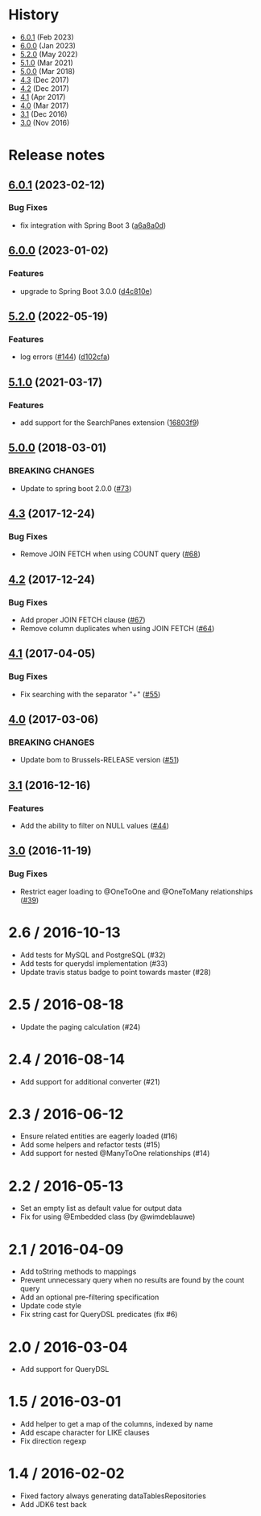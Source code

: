 # History

- [6.0.1](#601-2023-02-12) (Feb 2023)
- [6.0.0](#600-2023-01-02) (Jan 2023)
- [5.2.0](#520-2022-05-19) (May 2022)
- [5.1.0](#510-2021-03-17) (Mar 2021)
- [5.0.0](#500-2018-03-01) (Mar 2018)
- [4.3](#43-2017-12-24) (Dec 2017)
- [4.2](#42-2017-12-24) (Dec 2017)
- [4.1](#41-2017-04-05) (Apr 2017)
- [4.0](#40-2017-03-06) (Mar 2017)
- [3.1](#31-2016-12-16) (Dec 2016)
- [3.0](#30-2016-11-19) (Nov 2016)



# Release notes

## [6.0.1](https://github.com/darrachequesne/spring-data-jpa-datatables/compare/v6.0.0...v6.0.1) (2023-02-12)


### Bug Fixes

* fix integration with Spring Boot 3 ([a6a8a0d](https://github.com/darrachequesne/spring-data-jpa-datatables/commit/a6a8a0d9d97919e8321927ac4f35078844cdfa26))



## [6.0.0](https://github.com/darrachequesne/spring-data-jpa-datatables/compare/v5.2.0...v6.0.0) (2023-01-02)


### Features

* upgrade to Spring Boot 3.0.0 ([d4c810e](https://github.com/darrachequesne/spring-data-jpa-datatables/commit/d4c810e0444556906b8639dead0861adea27ee69))



## [5.2.0](https://github.com/darrachequesne/spring-data-jpa-datatables/compare/v5.1.0...v5.2.0) (2022-05-19)


### Features

* log errors ([#144](https://github.com/darrachequesne/spring-data-jpa-datatables/issues/144)) ([d102cfa](https://github.com/darrachequesne/spring-data-jpa-datatables/commit/d102cfabc3a67b3dd1768e373e21f0855f94a43a))



## [5.1.0](https://github.com/darrachequesne/spring-data-jpa-datatables/compare/v5.0.0...v5.1.0) (2021-03-17)

### Features

* add support for the SearchPanes extension ([16803f9](https://github.com/darrachequesne/spring-data-jpa-datatables/commit/16803f9d1e4f8c8c7b128a55b0be96d8cec36382))



## [5.0.0](https://github.com/darrachequesne/spring-data-jpa-datatables/compare/v4.3...v5.0.0) (2018-03-01)


### BREAKING CHANGES

  * Update to spring boot 2.0.0 ([#73](https://github.com/darrachequesne/spring-data-jpa-datatables/pull/73))



## [4.3](https://github.com/darrachequesne/spring-data-jpa-datatables/compare/v4.2...v4.3) (2017-12-24)


### Bug Fixes

  *  Remove JOIN FETCH when using COUNT query ([#68](https://github.com/darrachequesne/spring-data-jpa-datatables/pull/68))



## [4.2](https://github.com/darrachequesne/spring-data-jpa-datatables/compare/v4.1...v4.2) (2017-12-24)


### Bug Fixes

  * Add proper JOIN FETCH clause ([#67](https://github.com/darrachequesne/spring-data-jpa-datatables/pull/67))
  * Remove column duplicates when using JOIN FETCH ([#64](https://github.com/darrachequesne/spring-data-jpa-datatables/pull/64))



## [4.1](https://github.com/darrachequesne/spring-data-jpa-datatables/compare/v4.0...v4.1) (2017-04-05)


### Bug Fixes

  * Fix searching with the separator "+" ([#55](https://github.com/darrachequesne/spring-data-jpa-datatables/pull/55))



## [4.0](https://github.com/darrachequesne/spring-data-jpa-datatables/compare/v3.1...v4.0) (2017-03-06)


### BREAKING CHANGES

  * Update bom to Brussels-RELEASE version ([#51](https://github.com/darrachequesne/spring-data-jpa-datatables/pull/51))



## [3.1](https://github.com/darrachequesne/spring-data-jpa-datatables/compare/v3.0...v3.1) (2016-12-16)


### Features

  * Add the ability to filter on NULL values ([#44](https://github.com/darrachequesne/spring-data-jpa-datatables/pull/44))



## [3.0](https://github.com/darrachequesne/spring-data-jpa-datatables/compare/v2.6...v3.0) (2016-11-19)


### Bug Fixes

  * Restrict eager loading to @OneToOne and @OneToMany relationships ([#39](https://github.com/darrachequesne/spring-data-jpa-datatables/pull/39))


2.6 / 2016-10-13
==================

  * Add tests for MySQL and PostgreSQL (#32)
  * Add tests for querydsl implementation (#33)
  * Update travis status badge to point towards master (#28)

2.5 / 2016-08-18
==================

  * Update the paging calculation (#24)

2.4 / 2016-08-14
==================

  * Add support for additional converter (#21)

2.3 / 2016-06-12
==================

  * Ensure related entities are eagerly loaded (#16)
  * Add some helpers and refactor tests (#15)
  * Add support for nested @ManyToOne relationships (#14)

2.2 / 2016-05-13
==================

  * Set an empty list as default value for output data
  * Fix for using @Embedded class (by @wimdeblauwe)

2.1 / 2016-04-09
==================

  * Add toString methods to mappings
  * Prevent unnecessary query when no results are found by the count query
  * Add an optional pre-filtering specification
  * Update code style
  * Fix string cast for QueryDSL predicates (fix #6)

2.0 / 2016-03-04
==================

  * Add support for QueryDSL

1.5 / 2016-03-01
==================

  * Add helper to get a map of the columns, indexed by name
  * Add escape character for LIKE clauses
  * Fix direction regexp

1.4 / 2016-02-02
==================

  * Fixed factory always generating dataTablesRepositories
  * Add JDK6 test back
